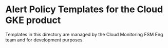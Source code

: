 # Alert Policy Templates for the Cloud GKE product

Templates in this directory are managed by the Cloud Monitoring FSM Eng team and for development purposes.